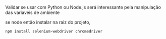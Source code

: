 Validar se usar com Python ou Node.js será interessante pela manipulação das variaveis de ambiente

se node então instalar na raiz do projeto, 

```bash
npm install selenium-webdriver chromedriver
```